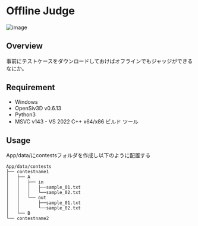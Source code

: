 # Offline Judge
![image](https://github.com/pleiades223/Offline_Judge/assets/96909412/275c6f24-fa49-4429-801e-ca1069d55149)

## Overview
事前にテストケースをダウンロードしておけばオフラインでもジャッジができるなにか。

## Requirement
- Windows
- OpenSiv3D v0.6.13
- Python3
- MSVC v143 - VS 2022 C++ x64/x86 ビルド ツール

## Usage
App/data/にcontestsフォルダを作成し以下のように配置する
```
App/data/contests
├── contestname1
│   ├── A
│   │   ├── in
│   │   │   ├──sample_01.txt
│   │   │   └──sample_02.txt
│   │   └── out
│   │       ├──sample_01.txt
│   │       └──sample_02.txt
│   └── B
└── contestname2
```
